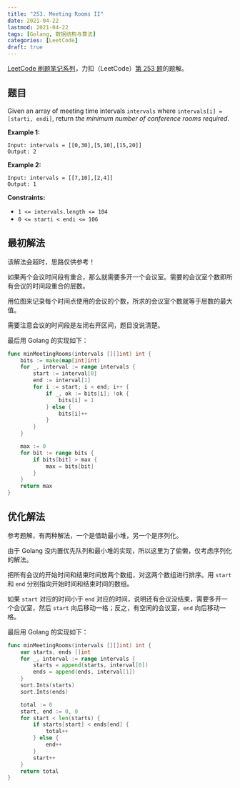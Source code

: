 ```yaml
---
title: "253. Meeting Rooms II"
date: 2021-04-22
lastmod: 2021-04-22
tags: [Golang, 数据结构与算法]
categories: [LeetCode]
draft: true
---
```


[LeetCode 刷题笔记系列](/posts/leetcode/leetcode)，力扣（LeetCode）[第 253 题](https://leetcode-cn.com/problems/meeting-rooms-ii)的题解。

<!--more-->

## 题目

Given an array of meeting time intervals `intervals` where `intervals[i] = [starti, endi]`, return _the minimum number of conference rooms required_.

**Example 1:**

```text
Input: intervals = [[0,30],[5,10],[15,20]]
Output: 2
```

**Example 2:**

```text
Input: intervals = [[7,10],[2,4]]
Output: 1
```

**Constraints:**

- `1 <= intervals.length <= 104`
- `0 <= starti < endi <= 106`

## 最初解法

该解法会超时，思路仅供参考！

如果两个会议时间段有重合，那么就需要多开一个会议室。需要的会议室个数即所有会议的时间段重合的层数。

用位图来记录每个时间点使用的会议的个数，所求的会议室个数就等于层数的最大值。

需要注意会议的时间段是左闭右开区间，题目没说清楚。

最后用 Golang 的实现如下：

```go
func minMeetingRooms(intervals [][]int) int {
    bits := make(map[int]int)
    for _, interval := range intervals {
        start := interval[0]
        end := interval[1]
        for i := start; i < end; i++ {
            if _, ok := bits[i]; !ok {
                bits[i] = 1
            } else {
                bits[i]++
            }
        }
    }

    max := 0
    for bit := range bits {
        if bits[bit] > max {
            max = bits[bit]
        }
    }
    return max
}
```

## 优化解法

参考题解，有两种解法，一个是借助最小堆，另一个是序列化。

由于 Golang 没内置优先队列和最小堆的实现，所以这里为了偷懒，仅考虑序列化的解法。

把所有会议的开始时间和结束时间放两个数组，对这两个数组进行排序。用 `start` 和 `end` 分别指向开始时间和结束时间的数组。

如果 `start` 对应的时间小于 `end` 对应的时间，说明还有会议没结束，需要多开一个会议室，然后 `start` 向后移动一格；反之，有空闲的会议室，`end` 向后移动一格。

最后用 Golang 的实现如下：

```go
func minMeetingRooms(intervals [][]int) int {
    var starts, ends []int
    for _, interval := range intervals {
        starts = append(starts, interval[0])
        ends = append(ends, interval[1])
    }
    sort.Ints(starts)
    sort.Ints(ends)

    total := 0
    start, end := 0, 0
    for start < len(starts) {
        if starts[start] < ends[end] {
            total++
        } else {
            end++
        }
        start++
    }
    return total
}
```
